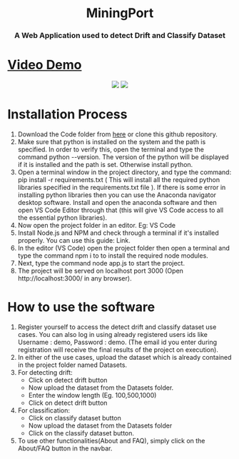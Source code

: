 <h1 align="center">MiningPort</h1>

<h3 align="center">A Web Application used to detect Drift and Classify Dataset</h3>

# [Video Demo](https://drive.google.com/file/d/1U-Qa-TiNM0yMg5Zl7Idwx7ht3AhiJFEz/view?usp=sharing)

<p align="center">
<img src="https://media.giphy.com/media/nJMt99rlbl4KQ7b4TF/giphy.gif">
<img src="https://media.giphy.com/media/Vfvt9AeSlLwMeW0Zjh/giphy.gif">
</p>
	
# Installation Process
1. Download the Code folder from [here](https://drive.google.com/drive/folders/17T6AFhPrAt_8PGyWBrneISJrU2L9o1bl?usp=sharing) or clone this github repository.
1. Make sure that python is installed on the system and the path is specified. In order to verify this, open the terminal and type the command python --version. The version of the python will be displayed if it is installed and the path is set. Otherwise install python. 
1. Open a terminal window in the project directory, and type the command: pip install -r requirements.txt ( This will install all the required python libraries specified in the requirements.txt file ).  If there is some error in installing python libraries then you can use the Anaconda navigator desktop software. Install and open the anaconda software and then open VS Code Editor through that (this will give VS Code access to all the essential python libraries).
1. Now open the project folder in an editor. Eg: VS Code
1. Install Node.js and NPM and check through a terminal if it's installed properly. You can use this guide: Link.
1. In the editor (VS Code) open the project folder then open a terminal and type the command npm i to to install the required node modules.
1. Next, type the command node app.js to start the project.
1. The project will be served on localhost port 3000 (Open http://localhost:3000/ in any browser).


# How to use the software
1. Register yourself to access the detect drift and classify dataset use cases. You can also log in using already registered users ids like Username : demo, Password : demo. 
(The email id you enter during registration will receive the final results of the project on execution).
1. In either of the use cases, upload the dataset which is already contained in the project folder named Datasets.
1. For detecting drift: 
	* Click on detect drift button
	* Now upload the dataset from the Datasets folder.
	* Enter the window length (Eg. 100,500,1000)
	* Click on detect drift button
1. For classification: 
	* Click on classify dataset button
	* Now upload the dataset from the Datasets folder
	* Click on the classify dataset button.
1. To use other functionalities(About and FAQ), simply click on the About/FAQ button in the navbar. 



